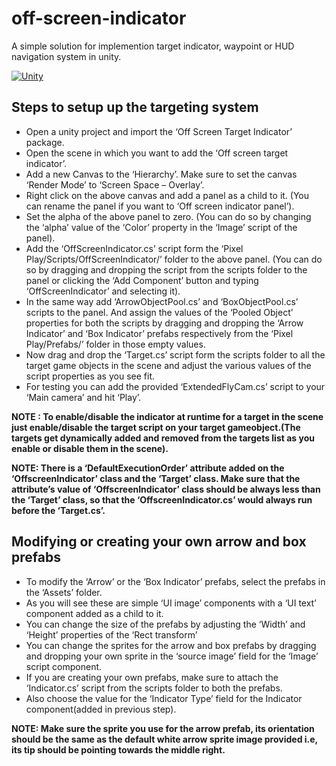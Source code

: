 # off-screen-indicator
A simple solution for implemention target indicator, waypoint or HUD navigation system in unity.

[![Unity](https://img.shields.io/static/v1?style=for-the-badge&label=Unity%20Asset%20Store&labelColor=181717&message=Download&color=green&logo=Unity&logoColor=white)](https://assetstore.unity.com/packages/slug/71799)

## Steps to setup up the targeting system

* Open a unity project and import the ‘Off Screen Target Indicator’ package.
* Open the scene in which you want to add the ‘Off screen target indicator’.
* Add a new Canvas to the ‘Hierarchy’. Make sure to set the canvas ‘Render Mode’ to ‘Screen Space – Overlay’.
* Right click on the above canvas and add a panel as a child to it. (You can rename the panel if you want to ‘Off screen indicator panel’).
* Set the alpha of the above panel to zero. (You can do so by changing the ‘alpha’ value of the ‘Color’ property in the ‘Image’ script of the panel).
* Add the ‘OffScreenIndicator.cs’ script form the ‘Pixel Play/Scripts/OffScreenIndicator/’ folder to the above panel. (You can do so by dragging and dropping the script from the scripts folder to the panel or clicking the ‘Add Component’ button and typing ‘OffScreenIndicator’ and selecting it).
* In the same way add ‘ArrowObjectPool.cs’ and ‘BoxObjectPool.cs’ scripts to the panel. And assign the values of the ‘Pooled Object’ properties for both the scripts by dragging and dropping the ‘Arrow Indicator’ and ‘Box Indicator’ prefabs respectively from the ‘Pixel Play/Prefabs/’ folder in those empty values.
* Now drag and drop the ‘Target.cs’ script form the scripts folder to all the target game objects in the scene and adjust the various values of the script properties as you see fit.
* For testing you can add the provided ‘ExtendedFlyCam.cs’ script to your ‘Main camera’ and hit ‘Play’.

**NOTE : To enable/disable the indicator at runtime for a target in the scene just enable/disable the target script on your target gameobject.(The targets get dynamically added and removed from the targets list as you enable or disable them in the scene).**

**NOTE: There is a ‘DefaultExecutionOrder’ attribute added on the ‘OffscreenIndicator’ class and the ‘Target’ class. Make sure that the attribute’s value of ‘OffscreenIndicator’ class should be always less than the ‘Target’ class, so that the ‘OffscreenIndicator.cs’ would always run before the ‘Target.cs’.**

## Modifying or creating your own arrow and box prefabs
* To modify the ‘Arrow’ or the ‘Box Indicator’ prefabs, select the prefabs in the ‘Assets’ folder.
* As you will see these are simple ‘UI image’ components with a ‘UI text’ component added as a child to it.
* You can change the size of the prefabs by adjusting the ‘Width’ and ‘Height’ properties of the ‘Rect transform’ 
* You can change the sprites for the arrow and box prefabs by dragging and dropping your own sprite in the ‘source image’ field for the ‘Image’ script component.
* If you are creating your own prefabs, make sure to attach the ‘Indicator.cs’ script from the scripts folder to both the prefabs.
* Also choose the value for the ‘Indicator Type’ field for the Indicator component(added in previous step).

**NOTE:
Make sure the sprite you use for the arrow prefab, its orientation should be the same as the default white arrow sprite image provided i.e, its tip should be pointing towards the middle right.**

